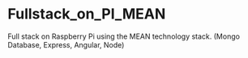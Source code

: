 # Fullstack_on_PI_MEAN
Full stack on Raspberry Pi using the MEAN technology stack. (Mongo Database, Express, Angular, Node)

